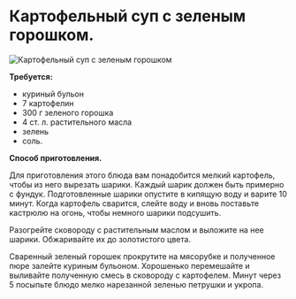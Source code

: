 # Картофельный суп с зеленым горошком.
![Картофельный суп с зеленым горошком](/images/Kulinar/Soup/sup-s-zelyony-m-goroshkom.jpg 'Картофельный суп с зеленым горошком')

**Требуется:**

- куриный бульон
- 7 картофелин
- 300 г зеленого горошка
- 4 ст. л. растительного масла
- зелень
- соль.

**Способ приготовления.**

Для приготовления этого блюда вам понадобится мелкий картофель, чтобы из него вырезать шарики. Каждый шарик должен быть примерно с фундук. Подготовленные шарики опустите в кипящую воду и варите 10 минут. Когда картофель сварится, слейте воду и вновь поставьте кастрюлю на огонь, чтобы немного шарики подсушить.

Разогрейте сковороду с растительным маслом и выложите на нее шарики. Обжаривайте их до золотистого цвета.

Сваренный зеленый горошек прокрутите на мясорубке и полученное пюре залейте куриным бульоном. Хорошенько перемешайте и выливайте полученную смесь в сковороду с картофелем. Минут через 5 посыпьте блюдо мелко нарезанной зеленью петрушки и укропа. 
